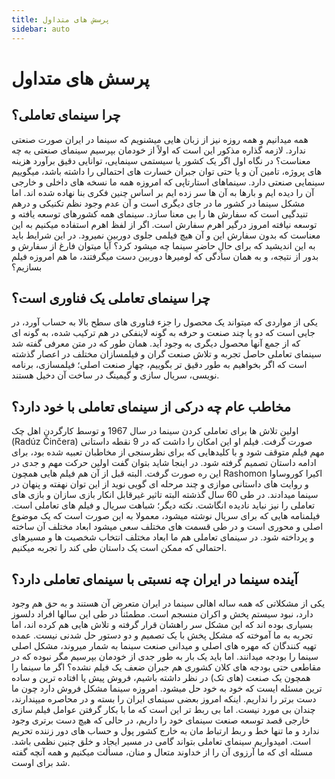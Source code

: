 ```yaml
---
title: پرسش های متداول
sidebar: auto
---
```


# پرسش های متداول

## چرا سینمای تعاملی؟

همه میدانیم و همه روزه نیز از زبان هایی میشنویم که سینما در ایران صورت صنعتی ندارد. لازمه گذاره مذکور این است که اولاً از خودمان بپرسیم سینمای صنعتی به چه معناست؟ در نگاه اول اگر یک کشور یا سیستمی سینمایی، توانایی دقیق برآورد هزینه های پروژه، تامین آن و یا حتی توان جبران خسارت های احتمالی را داشته باشد، میگوییم سینمایی صنعتی دارد. سینماهای استارتاپی که امروزه همه ما نسخه های داخلی و خارجی آن را دیده ایم و بارها به آن ها سر زده ایم بر اساس چنین فکری بنا نهاده شده اند. اما مشکل سینما در کشور ما در جای دیگری است و آن عدم وجود نظم تکنیکی و درهم تنیدگیی است که سفارش ها را بی معنا سازد. سینمای همه کشورهای توسعه یافته و توسعه نیافته امروز درگیر اهرم سفارش است. اگر از لفظ اهرم استفاده میکنیم به این معناست که بدون سفارش این و آن هیچ فیلمی جلوی دوربین نمیرود. در این شرایط باید به این اندیشید که برای حالِ حاضرِ سینما چه میشود کرد؟
آیا میتوان فارغ از سفارش و بدور از نتیجه، و به همان سادگی که لومیرها دوربین دست میگرفتند، ما هم امروزه فیلم بسازیم؟

## چرا سینمای تعاملی یک فناوری است؟

یکی از مواردی که میتواند یک محصول را جزء فناوری های سطح بالا به حساب آورد، در جایی است که دو یا چند صنعت و حرفه به گونه لاینفکی در هم ترکیب شده، به گونه ای که از جمع آنها محصول دیگری به وجود آید. همان طور که در متن معرفی گفته شد سینمای تعاملی حاصل تجربه و تلاش صنعت گران و فیلمسازان مختلف در اعصار گذشته است که اگر بخواهیم به طور دقیق تر بگوییم، چهار صنعت اصلی؛ فیلمسازی، برنامه نویسی، سریال سازی و گیمینگ در ساخت آن دخیل هستند.

## مخاطب عام چه درکی از سینمای تعاملی با خود دارد؟

اولین تلاش ها برای تعاملی کردن سینما در سال 1967 و توسط کارگردن اهل چک (Radúz Činčera) صورت گرفت. فیلم او این امکان را داشت که در 9 نقطه داستانی مهم فیلم متوقف شود و با کلیدهایی که برای نظرسنجی از مخاطبان تعبیه شده بود، برای ادامه داستان تصمیم گرفته شود. در اینجا شاید بتوان گفت اولین حرکت مهم و جدی در این ره صورت گرفت. البته قبل از آن هم فیلم هایی همچون Rashomon اکیرا کوروساوا و روایت های داستانی موازی و چند مرحله ای گویی نوید از این توان نهفته و پنهان در سینما میدادند. در طی 60 سال گذشته البته تاثیر غیرقابل انکار بازی سازان و بازی های تعاملی را نیز نباید نادیده انگاشت.
نکته دیگر؛ شباهت سریال و فیلم های تعاملی است. فیلمنامه هایی که برای سریال نوشته میشود، معمولا به این صورت است که یک موضوع اصلی و محوری است و در طی قسمت های مختلف سعی میشود ابعاد مختلف آن ساخته و پرداخته شود. در سینمای تعاملی هم ما ابعاد مختلف انتخاب شخصیت ها و مسیرهای احتمالی که ممکن است یک داستان طی کند را تجربه میکنیم.

## آینده سینما در ایران چه نسبتی با سینمای تعاملی دارد؟

یکی از مشکلاتی که همه ساله اهالی سینما در ایران متعرض آن هستند و به حق هم وجود دارد، نبود سیستم پخش و اکران منسجم است. مطمئناً در طی این سالها افراد دلسوز بسیاری بوده اند که این مشکل سر راهشان قرار گرفته و تلاش هایی هم کرده اند، اما تجربه به ما آموخته که مشکل پخش با یک تصمیم و دو دستور حل شدنی نیست. عمده تهیه کنندگان که مهره های اصلی و میدانی صنعت سینما به شمار میروند، مشکل اصلی سینما را بودجه میدانند. اما باید یک بار به طور جدی از خودمان بپرسیم مگر نبوده که در مقاطعی حتی بودجه های کلان کشوری هم جبران ضعف یک فیلم نشده؟
اگر ما سینما را همچون یک صنعت (های تک) در نظر داشته باشیم، فروش پیش پا افتاده ترین و ساده ترین مسئله ایست که خود به خود حل میشود. امروزه سینما مشکل فروش دارد چون ما دست برتر را نداریم. اینکه امروز بعضی سینمای ایران را بسته و در محاصره میپندارند، چندان بی مورد نیست. اما بی ربط تر این است که ما با بکار گرفتن عوامل فیلم سازی خارجی قصد توسعه صنعت سینمای خود را داریم، در حالی که هیچ دست برتری وجود ندارد و ما تنها خط و ربط ارتباط مان به خارج کشور پول و حساب های دور زننده تحریم است.
امیدواریم سینمای تعاملی بتواند گامی در مسیر ایجاد و خلق چنین نظمی باشد. مسئله ای که ما آرزوی آن را از خداوند متعال و منان، مسألت میکنیم و همه آنچه گفته شد برای اوست.
